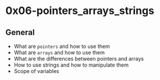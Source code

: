 # 0x06-pointers_arrays_strings

## General
- What are `pointers` and how to use them
- What are `arrays` and how to use them
- What are the differences between pointers and arrays
- How to use strings and how to manipulate them
- Scope of variables
